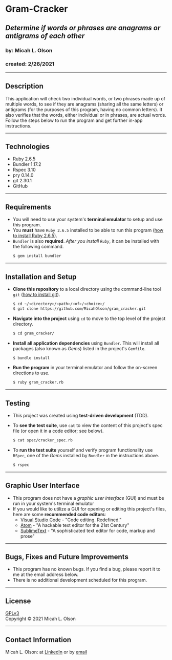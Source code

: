 # Gram-Cracker
## _Determine if words or phrases are anagrams or antigrams of each other_
### by: Micah L. Olson
### created: 2/26/2021
* * * 

## Description
This application will check two individual words, or two phrases made up of multiple words, to see if they are anagrams (sharing all the same letters) or antigrams (for the purposes of this program, having no common letters). It also verifies that the words, either individual or in phrases, are actual words. Follow the steps below to run the program and get further in-app instructions.
* * *

## Technologies
* Ruby 2.6.5
* Bundler 1.17.2
* Rspec 3.10
* pry 0.14.0
* git 2.30.1
* GitHub
* * *

## Requirements
* You will need to use your system's **terminal emulator** to setup and use this program.
* You **must** have `Ruby 2.6.5` installed to be able to run this program ([how to install Ruby 2.6.5](https://www.learnhowtoprogram.com/ruby-and-rails/getting-started-with-ruby/installing-ruby)).
* `Bundler` is also **required**. *After you install `Ruby`*, it can be installed with the following command.
  ```bash
  $ gem install bundler
  ```
***

## Installation and Setup
* **Clone this repository** to a local directory using the command-line tool `git` ([how to install git](https://www.learnhowtoprogram.com/introduction-to-programming/getting-started-with-intro-to-programming/git-and-github)).  
  ```bash
  $ cd ~/<directory>/<path>/<of>/<choice>/
  $ git clone https://github.com/MicahOlson/gram_cracker.git
  ```

* **Navigate into the project** using `cd` to move to the top level of the project directory.  
  ```bash
  $ cd gram_cracker/
  ``` 

* **Install all application dependencies** using `Bundler`. This will install all packages (also known as *Gems*) listed in the project's `Gemfile`.
  ```bash
  $ bundle install
  ```

* **Run the program** in your terminal emulator and follow the on-screen directions to use.
  ```bash
  $ ruby gram_cracker.rb
  ```
***

## Testing
* This project was created using **test-driven development** (TDD).

* To **see the test suite**, use `cat` to view the content of this project's spec file (or open it in a code editor; see below).
  ```bash
  $ cat spec/cracker_spec.rb
  ```

* To **run the test suite** yourself and verify program functionality use `RSpec`, one of the *Gems* installed by `Bundler` in the instructions above.
  ```bash
  $ rspec
  ```
***

## Graphic User Interface
* This program does not have a *graphic user interface* (GUI) and must be run in your system's terminal emulator
* If you would like to utilize a GUI for opening or editing this project's files, here are some **recommended code editors**:
  * [Visual Studio Code](https://code.visualstudio.com) - "Code editing. Redefined."
  * [Atom](https://atom.io) - "A hackable text editor for the 21st Century"
  * [SublimeText](https://www.sublimetext.com) - "A sophisticated text editor for code, markup and prose"
***

## Bugs, Fixes and Future Improvements
* This program has no known bugs. If you find a bug, please report it to me at the email address below.
* There is no additional development scheduled for this program.
***

## License
[GPLv3](https://choosealicense.com/licenses/gpl-3.0/)\
Copyright &copy; 2021 Micah L. Olson
* * *

## Contact Information
Micah L. Olson: at <a href="https://www.linkedin.com/in/micah-lewis-olson/" target="_blank">LinkedIn</a> or by <a href="mailto:micah.olson@protonmail.com" target="_blank">email</a>